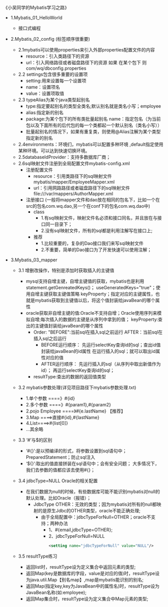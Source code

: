《小吴同学的Mybatis学习之路》

- 1.Mybatis_01_HelloWorld 
  - 接口式编程
  

- 2.Mybatis_02_config (标签顺序很重要)
  - 2.1mybatis可以使用properties来引入外部properties配置文件的内容
     - resource：引入类路径下的资源
     - url：引入网络路径或者磁盘路径下的资源
     		如果 在某个包下 则com/wq/dbconfig.properties
  - 2.2 settings包含很多重要的设置项
     - setting:用来设置每一个设置项
     - name：设置项名
     - value：设置项取值
  - 2.3 typeAlias为某个java类型起别名
     - type:指定要起别名的类型全类名;默认别名就是类名小写；employee
     - alias:指定新的别名 
     - package:为某个包下的所有类批量起别名 name：指定包名（为当前包以及下面所有的后代包的每一个类都起一个默认别名（类名小写））
     - 批量起别名的情况下，如果有重复类，则使用@Alias注解为某个类型指定新的别名
  - 2.4environments：环境们，mybatis可以配置多种环境 ,default指定使用某种环境。可以达到快速切换环境。
  - 2.5databaseIdProvider：支持多数据库厂商；
  - 2.6sql映射文件注册到全局配置文件mybatis-config.xml
     - 注册配置文件
        - resource：引用类路径下的sql映射文件 mybatis/mapper/EmployeeMapper.xml
        - url：引用网路路径或者磁盘路径下的sql映射文件 file:///var/mappers/AuthorMapper.xml
     - 注册接口 (一般将mapper文件和dao放在相同的包名下，比如一个在src的包名com.wq.dao,另一个在conf下的包名com.wq.dao中)
       - class
            - 1.有sql映射文件，映射文件名必须和接口同名，并且放在与接口同一目录下；
            - 2.没有sql映射文件，所有的sql都是利用注解写在接口上;
       - 推荐
           	- 1.比较重要的，复杂的Dao接口我们来写sql映射文件
           	- 2.不重要，简单的Dao接口为了开发快速可以使用注解；
  
- 3.Mybatis_03_mapper
  - 3.1 增删改操作，特别是添加时获取插入的主键值
     - mysql支持自增主键，自增主键值的获取，mybatis也是利用statement.getGenreatedKeys()；
       	   useGeneratedKeys="true"；使用自增主键获取主键值策略
       	   keyProperty；指定对应的主键属性，也就是mybatis获取到主键值以后，将这个值封装给javaBean的哪个属性
     - oracle获取非自增主键的值:Oracle不支持自增；Oracle使用序列来模拟自增;每次插入的数据的主键是从序列中拿到的值；
       	 keyProperty:查出的主键值封装给javaBean的哪个属性
         - Order: "BEFORE":当前sql在插入sql之前运行
                   AFTER：当前sql在插入sql之后运行
           - BEFORE运行顺序：
             先运行selectKey查询id的sql；查出id值封装给javaBean的id属性
             在运行插入的sql；就可以取出id属性对应的值
            - AFTER运行顺序：
             先运行插入的sql（从序列中取出新值作为id）；
             再运行selectKey查询id的sql；
         - resultType:查出的数据的返回值类型
  - 3.2 mybatis参数处理(详见项目路径下mybatis参数处理.txt)
    - 1.单个参数 ====》#{id}
    - 2.多个参数 ====》#{param1},#{param2}
    - 2.pojo Employee ====》#{e.lastName}  【推荐】
    - 3.Map ====>直接#{id},#{lastName} 
    - 4.List====>#{list[0]}
    - ...其余略
    
  - 3.3 ‘#’与$的区别
    - ‘#{}’:是以预编译的形式，将参数设置到sql语句中；PreparedStatement；防止sql注入
	- ‘${}’:取出的值直接拼装在sql语句中；会有安全问题；
		大多情况下，我们去参数的值都应该去使用#{}；                    
                     
  - 3.4 jdbcType=NULL Oracle的相关配置
    - 在我们数据为null的时候，有些数据库可能不能识别mybatis对null的默认处理。比如Oracle（报错）；
    	- JdbcType OTHER：无效的类型；因为mybatis对所有的null都映射的是原生Jdbc的OTHER类型，oracle不能正确处理;
    		- 由于全局配置中：jdbcTypeForNull=OTHER；oracle不支持；两种办法
    		  - 1、#{email,jdbcType=OTHER};
    		  - 2、jdbcTypeForNull=NULL  
    		    ```xml
    		    <setting name="jdbcTypeForNull" value="NULL"/>
    		    ```
  - 3.5 resultType练习
     - 返回list时，resultType设为定义集合中返回元素的类型;
     - 返回Map(key是数据库的字段，value是对应的值)时，resultType设为java.util.Map【别名map】,map是mybatis能识别的别名;
     - 返回Map(指定key,key为JavaBean中的属性名)时，resultType设为JavaBean名称(如:employee);
     - 返回Map集合时，resultType设为定义集合中Map元素的类型;